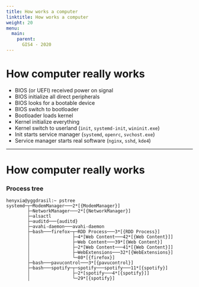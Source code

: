```yaml
---
title: How works a computer
linktitle: How works a computer
weight: 20
menu:
  main:
    parent:
      GIS4 - 2020
---
```


How computer really works
==

* BIOS (or UEFI) received power on signal
* BIOS initialize all direct peripherals
* BIOS looks for a bootable device
* BIOS switch to bootloader
* Bootloader loads kernel
* Kernel initialize everything
* Kernel switch to userland (`init`, `systemd-init`, `wininit.exe`)
* Init starts service manager (`systemd`, `openrc`, `svchost.exe`)
* Service manager starts real software (`nginx`, `sshd`, `kde4`)

---

How computer really works
==

### Process tree

```
henyxia@yggdrasil:~ pstree
systemd─┬─ModemManager───2*[{ModemManager}]
        ├─NetworkManager───2*[{NetworkManager}]
        ├─alsactl
        ├─auditd───{auditd}
        ├─avahi-daemon───avahi-daemon
        ├─bash───firefox─┬─RDD Process───3*[{RDD Process}]
        │                ├─4*[Web Content───42*[{Web Content}]]
        │                ├─Web Content───39*[{Web Content}]
        │                ├─2*[Web Content───41*[{Web Content}]]
        │                ├─WebExtensions───32*[{WebExtensions}]
        │                └─80*[{firefox}]
        ├─bash───pavucontrol───3*[{pavucontrol}]
        ├─bash───spotify─┬─spotify───spotify───11*[{spotify}]
        │                ├─2*[spotify───4*[{spotify}]]
        │                └─29*[{spotify}]
```

